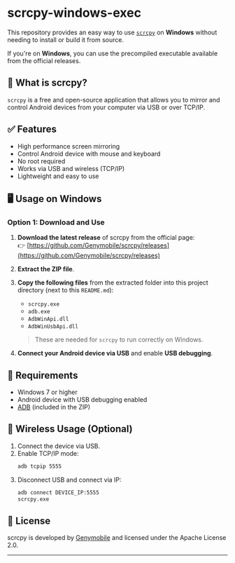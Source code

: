 # scrcpy-windows-exec

This repository provides an easy way to use [`scrcpy`](https://github.com/Genymobile/scrcpy/releases) on **Windows** without needing to install or build it from source.

If you're on **Windows**, you can use the precompiled executable available from the official releases.

## 📱 What is scrcpy?

`scrcpy` is a free and open-source application that allows you to mirror and control Android devices from your computer via USB or over TCP/IP.

## ✅ Features

- High performance screen mirroring
- Control Android device with mouse and keyboard
- No root required
- Works via USB and wireless (TCP/IP)
- Lightweight and easy to use

## 🖥️ Usage on Windows

### Option 1: Download and Use

1. **Download the latest release** of scrcpy from the official page:  
   👉 [https://github.com/Genymobile/scrcpy/releases](https://github.com/Genymobile/scrcpy/releases)

2. **Extract the ZIP file**.

3. **Copy the following files** from the extracted folder into this project directory (next to this `README.md`):
   - `scrcpy.exe`
   - `adb.exe`
   - `AdbWinApi.dll`
   - `AdbWinUsbApi.dll`

   > These are needed for `scrcpy` to run correctly on Windows.

4. **Connect your Android device via USB** and enable **USB debugging**.


## 🔧 Requirements

- Windows 7 or higher
- Android device with USB debugging enabled
- [ADB](https://developer.android.com/studio/command-line/adb) (included in the ZIP)

## 📡 Wireless Usage (Optional)

1. Connect the device via USB.
2. Enable TCP/IP mode:
    ```bash
    adb tcpip 5555
    ```
3. Disconnect USB and connect via IP:
    ```bash
    adb connect DEVICE_IP:5555
    scrcpy.exe
    ```

## 📝 License

scrcpy is developed by [Genymobile](https://github.com/Genymobile) and licensed under the Apache License 2.0.

---

